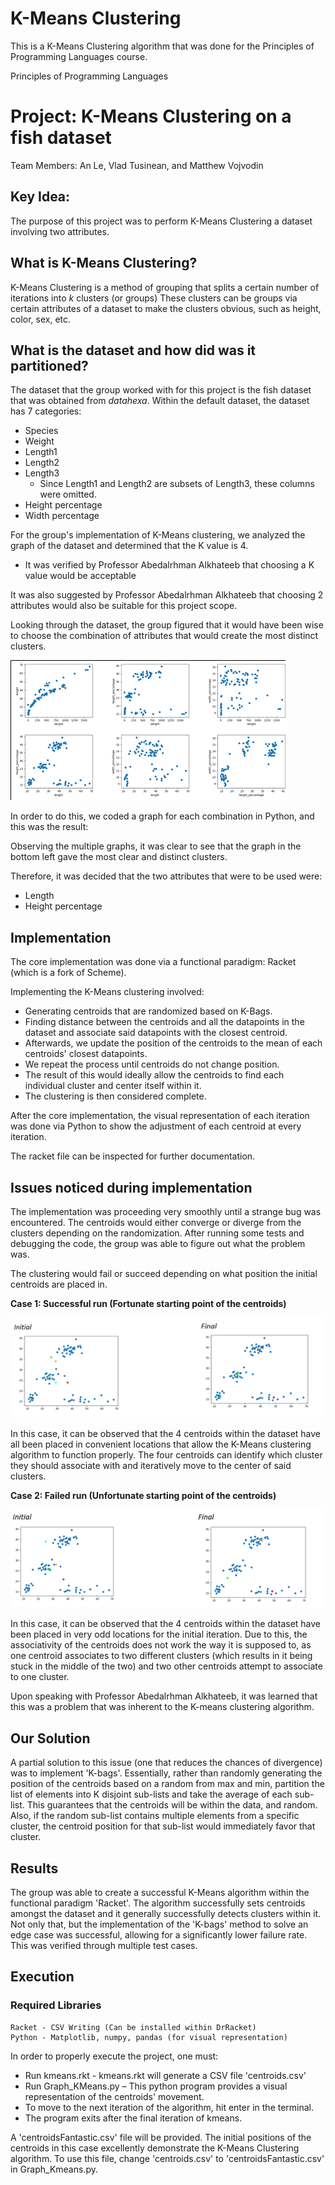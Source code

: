 # K-Means Clustering
This is a K-Means Clustering algorithm that was done for the Principles of Programming Languages course. 

Principles of Programming Languages

# Project: K-Means Clustering on a fish dataset

Team Members: An Le, Vlad Tusinean, and Matthew Vojvodin

## Key Idea:

The purpose of this project was to perform K-Means Clustering a dataset involving two attributes.

## What is K-Means Clustering?

K-Means Clustering is a method of grouping that splits a certain number of iterations into _k_ clusters (or groups) These clusters can be groups via certain attributes of a dataset to make the clusters obvious, such as height, color, sex, etc.

## What is the dataset and how did was it partitioned?

The dataset that the group worked with for this project is the fish dataset that was obtained from _datahexa_. Within the default dataset, the dataset has 7 categories:

- Species
- Weight
- Length1
- Length2
- Length3
  - Since Length1 and Length2 are subsets of Length3, these columns were omitted.
- Height percentage
- Width percentage

For the group&#39;s implementation of K-Means clustering, we analyzed the graph of the dataset and determined that the K value is 4.

  - It was verified by Professor Abedalrhman Alkhateeb that choosing a K value would be acceptable

It was also suggested by Professor Abedalrhman Alkhateeb that choosing 2 attributes would also be suitable for this project scope.

Looking through the dataset, the group figured that it would have been wise to choose the combination of attributes that would create the most distinct clusters.

![](images/Result.png)

In order to do this, we coded a graph for each combination in Python, and this was the result:

Observing the multiple graphs, it was clear to see that the graph in the bottom left gave the most clear and distinct clusters.

Therefore, it was decided that the two attributes that were to be used were:

  - Length
  - Height percentage

## Implementation

The core implementation was done via a functional paradigm: Racket (which is a fork of Scheme).

Implementing the K-Means clustering involved:

  - Generating centroids that are randomized based on K-Bags.
  - Finding distance between the centroids and all the datapoints in the dataset and associate said datapoints with the closest centroid.
  - Afterwards, we update the position of the centroids to the mean of each centroids&#39; closest datapoints.
  - We repeat the process until centroids do not change position.
  - The result of this would ideally allow the centroids to find each individual cluster and center itself within it.
  - The clustering is then considered complete.

After the core implementation, the visual representation of each iteration was done via Python to show the adjustment of each centroid at every iteration.

The racket file can be inspected for further documentation.

## Issues noticed during implementation

The implementation was proceeding very smoothly until a strange bug was encountered. The centroids would either converge or diverge from the clusters depending on the randomization. After running some tests and debugging the code, the group was able to figure out what the problem was.

The clustering would fail or succeed depending on what position the initial centroids are placed in.


**Case 1: Successful run (Fortunate starting point of the centroids)**

![](images/Case1.png)

In this case, it can be observed that the 4 centroids within the dataset have all been placed in convenient locations that allow the K-Means clustering algorithm to function properly. The four centroids can identify which cluster they should associate with and iteratively move to the center of said clusters.

**Case 2: Failed run (Unfortunate starting point of the centroids)**

![](images/Case2.png)


In this case, it can be observed that the 4 centroids within the dataset have been placed in very odd locations for the initial iteration. Due to this, the associativity of the centroids does not work the way it is supposed to, as one centroid associates to two different clusters (which results in it being stuck in the middle of the two) and two other centroids attempt to associate to one cluster.

Upon speaking with Professor Abedalrhman Alkhateeb, it was learned that this was a problem that was inherent to the K-means clustering algorithm.

## Our Solution

A partial solution to this issue (one that reduces the chances of divergence) was to implement &#39;K-bags&#39;. Essentially, rather than randomly generating the position of the centroids based on a random from max and min, partition the list of elements into K disjoint sub-lists and take the average of each sub-list. This guarantees that the centroids will be within the data, and random. Also, if the random sub-list contains multiple elements from a specific cluster, the centroid position for that sub-list would immediately favor that cluster.

## Results

The group was able to create a successful K-Means algorithm within the functional paradigm &#39;Racket&#39;. The algorithm successfully sets centroids amongst the dataset and it generally successfully detects clusters within it. Not only that, but the implementation of the &#39;K-bags&#39; method to solve an edge case was successful, allowing for a significantly lower failure rate. This was verified through multiple test cases.

## Execution

### Required Libraries

    Racket - CSV Writing (Can be installed within DrRacket)
    Python - Matplotlib, numpy, pandas (for visual representation)
In order to properly execute the project, one must:

- Run kmeans.rkt - kmeans.rkt will generate a CSV file &#39;centroids.csv&#39;
- Run Graph\_KMeans.py – This python program provides a visual representation of the centroids&#39; movement.
- To move to the next iteration of the algorithm, hit enter in the terminal.
- The program exits after the final iteration of kmeans.

A &#39;centroidsFantastic.csv&#39; file will be provided. The initial positions of the centroids in this case excellently demonstrate the K-Means Clustering algorithm. To use this file, change &#39;centroids.csv&#39; to &#39;centroidsFantastic.csv&#39; in Graph\_Kmeans.py.

